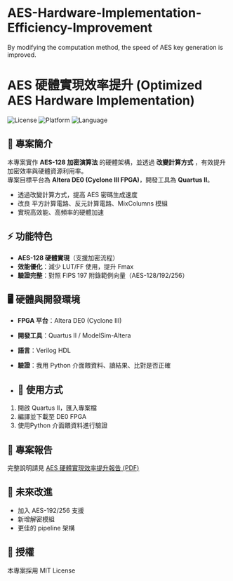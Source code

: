 # AES-Hardware-Implementation-Efficiency-Improvement
By modifying the computation method, the speed of AES key generation is improved.
# AES 硬體實現效率提升 (Optimized AES Hardware Implementation)

![License](https://img.shields.io/badge/license-MIT-green)
![Platform](https://img.shields.io/badge/platform-FPGA-blue)
![Language](https://img.shields.io/badge/language-Verilog-orange)

## 📖 專案簡介
本專案實作 **AES-128 加密演算法** 的硬體架構，並透過 **改變計算方式** ，有效提升加密效率與硬體資源利用率。  
專案目標平台為 **Altera DE0 (Cyclone III FPGA)**，開發工具為 **Quartus II**。

- 透過改變計算方式，提高 AES 密碼生成速度  
- 改良 平方計算電路、反元計算電路、MixColumns 模組  
- 實現高效能、高頻率的硬體加速  

## ⚡ 功能特色
- **AES-128 硬體實現**（支援加密流程）  
- **效能優化**：減少 LUT/FF 使用，提升 Fmax  
- **驗證完整**：對照 FIPS 197 附錄範例向量（AES-128/192/256）

## 🖥️ 硬體與開發環境
- **FPGA 平台**：Altera DE0 (Cyclone III)  
- **開發工具**：Quartus II / ModelSim-Altera  
- **語言**：Verilog HDL  
- **驗證**：我用 Python 介面餵資料、讀結果、比對是否正確

- ## 🚀 使用方式
1. 開啟 Quartus II，匯入專案檔  
2. 編譯並下載至 DE0 FPGA  
3. 使用Python 介面餵資料進行驗證  

## 📑 專案報告
完整說明請見 [AES 硬體實現效率提升報告 (PDF)](docs/aes_report.pdf)

## 📌 未來改進
- 加入 AES-192/256 支援  
- 新增解密模組  
- 更佳的 pipeline 架構  

## 📜 授權
本專案採用 MIT License
